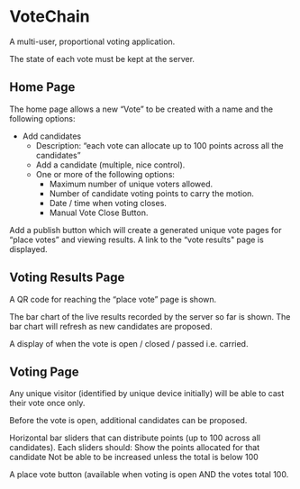 # VoteChain
A multi-user, proportional voting application.

The state of each vote must be kept at the server.

## Home Page
The home page allows a new “Vote” to be created with a name and the following options:
- Add candidates
    - Description: “each vote can allocate up to 100 points across all the candidates”
    - Add a candidate (multiple, nice control).
    - One or more of the following options:
       - Maximum number of unique voters allowed.
       - Number of candidate voting points to carry the motion.
       - Date / time when voting closes.
       - Manual Vote Close Button.

Add a publish button which will create a generated unique vote pages for “place votes” and viewing results. A link to the “vote results" page is displayed.

## Voting Results Page
A QR code for reaching the “place vote” page is shown.

The bar chart of the live results recorded by the server so far is shown. The bar chart will refresh as new candidates are proposed.

A display of when the vote is open / closed / passed i.e. carried.

## Voting Page
Any unique visitor (identified by unique device initially) will be able to cast their vote once only.

Before the vote is open, additional candidates can be proposed.

Horizontal bar sliders that can distribute points (up to 100 across all candidates). Each sliders should:
Show the points allocated for that candidate
Not be able to be increased unless the total is below 100

A place vote button (available when voting is open AND the votes total 100.
